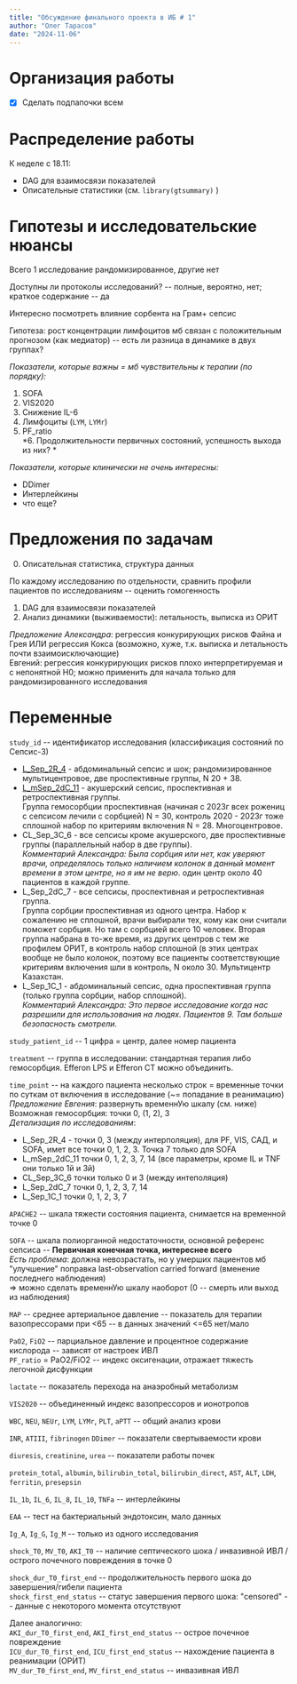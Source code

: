 ```yaml
---
title: "Обсуждение финального проекта в ИБ # 1"  
author: "Олег Тарасов"  
date: "2024-11-06"
---
```


# Организация работы

- [X] Сделать подпапочки всем 

# Распределение работы

К неделе с 18.11:  
- DAG для взаимосвязи показателей
- Описательные статистики (см. `library(gtsummary)` )

# Гипотезы и исследовательские нюансы

Всего 1 исследование рандомизированное, другие нет  

Доступны ли протоколы исследований? -- полные, вероятно, нет; краткое содержание -- да  

Интересно посмотреть влияние сорбента на Грам+ сепсис  

Гипотеза: рост концентрации лимфоцитов мб связан с положительным прогнозом (как медиатор) -- есть ли разница в динамике в двух группах?  

*Показатели, которые важны = мб чувствительны к терапии (по порядку):*
1. SOFA  
2. VIS2020  
3. Снижение IL-6  
4. Лимфоциты (`LYM`, `LYMr`)  
5. PF_ratio  
*6. Продолжительности первичных состояний, успешность выхода из них? *

*Показатели, которые клинически не очень интересны:*
- DDimer  
- Интерлейкины
- что еще? 

# Предложения по задачам

0. Описательная статистика, структура данных  

По каждому исследованию по отдельности, сравнить профили пациентов по исследованиям -- оценить гомогенность  

1. DAG для взаимосвязи показателей  
2. Анализ динамики (выживаемости): летальность, выписка из ОРИТ  

*Предложение Александра*: регрессия конкурирующих рисков Файна и Грея ИЛИ регрессия Кокса (возможно, хуже, т.к. выписка и летальность почти взаимоисключающие)  
Евгений: регрессия конкурирующих рисков плохо интерпретируемая и с непонятной H0; можно применить для начала только для рандомизированного исследования  

# Переменные

`study_id` -- идентификатор исследования (классификация состояний по Сепсис-3)  
- [L_Sep_2R_4](https://clinicaltrials.gov/study/NCT04827407) - абдоминальный сепсис и шок; рандомизированное мультицентровое, две проспективные группы, N 20 + 38.  
- [L_mSep_2dC_11](https://clinicaltrials.gov/study/NCT05711901) - акушерский сепсис, проспективная и ретроспективная группы.  
Группа гемосорбции проспективная (начиная с 2023г всех рожениц с сепсисом лечили с сорбцией) N = 30, контроль 2020 - 2023г тоже сплошной набор по критериям включения N = 28. Многоцентровое.   
- CL_Sep_3C_6 - все сепсисы кроме акушерского, две проспективные группы (параллельный набор в две группы).  
*Комментарий Александра: Была сорбция или нет, как уверяют врачи, определялось только наличием колонок в данный момент времени в этом центре, но я им не верю*. один центр около 40 пациентов в каждой группе.  
- L_Sep_2dC_7 - все сепсисы, проспективная и ретроспективная группа.  
Группа сорбции проспективная из одного центра. Набор к сожалению не сплошной, врачи выбирали тех, кому как они считали поможет сорбция. Но там с сорбцией всего 10 человек. Вторая группа набрана в то-же время, из других центров с тем же профилем ОРИТ, в контроль набор сплошной (в этих центрах вообще не было колонок, поэтому все пациенты соответствующие критериям включения шли в контроль, N около 30. Мультицентр Казахстан.  
- L_Sep_1C_1 - абдоминальный сепсис, одна проспективная группа (только группа сорбции, набор сплошной).  
*Комментарий Александра: Это первое исследование когда нас разрешили для использования на людях. Пациентов 9. Там больше безопасность смотрели.*  

`study_patient_id` -- 1 цифра = центр, далее номер пациента  

`treatment` -- группа в исследовании: стандартная терапия либо гемосорбция. Efferon LPS и Efferon CT можно объединить.  

`time_point` -- на каждого пациента несколько строк = временные точки по суткам от включения в исследование (~= попадание в реанимацию)  
*Предложение Евгения*: развернуть временнУю шкалу (см. ниже)  
Возможная гемосорбция: точки 0, (1, 2), 3  
*Детализация по исследованиям*:
- L_Sep_2R_4 - точки 0, 3 (между интерполяция), для PF, VIS, САД, и SOFA, имет все точки 0, 1, 2, 3. Точка 7  только для SOFA  
- L_mSep_2dC_11 точки 0, 1, 2, 3, 7, 14 (все параметры, кроме IL и TNF они только 1й и 3й)  
- CL_Sep_3C_6 точки только 0 и 3 (между интеполяция)  
- L_Sep_2dC_7 точки 0, 1, 2, 3, 7, 14  
- L_Sep_1C_1 точки 0, 1, 2, 3, 7  

`APACHE2` -- шкала тяжести состояния пациента, снимается на временной точке 0  

`SOFA` -- шкала полиорганной недостаточности, основной референс сепсиса --  **Первичная конечная точка, интереснее всего**  
 *Есть проблема*: должна невозрастать, но у умерших пациентов мб "улучшение" поправка last-observation carried forward (вменение последнего наблюдения)  
 => можно сделать временнУю шкалу наоборот (0 -- смерть или выход из наблюдения)  

`MAP` -- среднее артериальное давление -- показатель для терапии вазопрессорами при <65 -- в данных значений <=65 нет/мало  
 
`PaO2`, `FiO2` -- парциальное давление и процентное содержание кислорода -- зависят от настроек ИВЛ  
`PF_ratio` = PaO2/FiO2 -- индекс оксигенации, отражает тяжесть легочной дисфункции  
 
`lactate` -- показатель перехода на анаэробный метаболизм  
 
`VIS2020` -- объединенный индекс вазопрессоров и ионотропов  
 
`WBC`, `NEU`, `NEUr`, `LYM`, `LYMr`, `PLT`, `aPTT` -- общий анализ крови  

`INR`, `ATIII`, `fibrinogen` `DDimer` -- показатели свертываемости крови  

`diuresis`, `creatinine`, `urea` -- показатели работы почек  

`protein_total`, `albumin`, `bilirubin_total`, `bilirubin_direct`, `AST`, `ALT`, `LDH`, `ferritin`, `presepsin`  

`IL_1b`, `IL_6`, `IL_8`, `IL_10`, `TNFa` -- интерлейкины  

`EAA` -- тест на бактериальный эндотоксин, мало данных  

`Ig_A`, `Ig_G`, `Ig_M` -- только из одного исследования  

`shock_T0`, `MV_T0`, `AKI_T0` -- наличие септического шока / инвазивной ИВЛ / острого почечного повреждения в точке 0  

`shock_dur_T0_first_end` -- продолжительность первого шока до завершения/гибели пациента  
`shock_first_end_status` -- статус завершения первого шока: "censored" -- данные с некоторого момента отсутствуют  

Далее аналогично:  
`AKI_dur_T0_first_end`, `AKI_first_end_status` -- острое почечное повреждение  
`ICU_dur_T0_first_end`, `ICU_first_end_status` -- нахождение пациента в реанимации (ОРИТ)  
`MV_dur_T0_first_end`, `MV_first_end_status` -- инвазивная ИВЛ  
